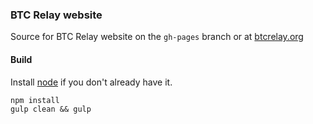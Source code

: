 ### BTC Relay website

Source for BTC Relay website on the `gh-pages` branch or at [btcrelay.org](http://btcrelay.org)

#### Build

Install [node](https://docs.npmjs.com/getting-started/installing-node) if you don't already have it.

```
npm install
gulp clean && gulp
```


